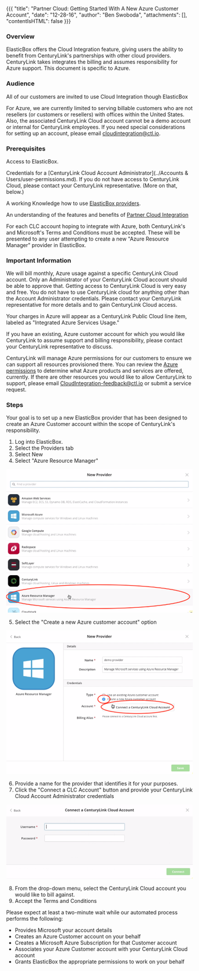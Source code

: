 {{{
  "title": "Partner Cloud: Getting Started With A New Azure Customer Account",
  "date": "12-28-16",
  "author": "Ben Swoboda",
  "attachments": [],
  "contentIsHTML": false
}}}

### Overview

ElasticBox offers the Cloud Integration feature, giving users the ability to benefit from CenturyLink's partnerships with other cloud providers. CenturyLink takes integrates the billing  and assumes responsibility for Azure support. This document is specific to Azure.

### Audience

All of our customers are invited to use Cloud Integration though ElasticBox

For Azure, we are currently limited to serving billable customers who are not resellers (or customers or resellers) with offices within the United States. Also, the associated CenturyLink Cloud account cannot be a demo account or internal for CenturyLink employees. If you need special considerations for setting up an account, please email cloudintegration@ctl.io.

### Prerequisites

Access to ElasticBox.

Credentials for a [CenturyLink Cloud Account Administrator](../Accounts & Users/user-permissions.md). If you do not have access to CenturyLink Cloud, please contact your CenturyLink representative. (More on that, below.)

A working Knowledge how to use [ElasticBox providers](https://elasticbox.com/documentation/core-concepts/providers/).

An understanding of the features and benefits of [Partner Cloud Integration](./partner-cloud-integration.md)

For each CLC account hoping to integrate with Azure, both CenturyLink's and Microsoft's Terms and Conditions must be accepted. These will be presented to any user attempting to create a new "Azure Resource Manager" provider in ElasticBox.


### Important Information

We will bill monthly, Azure usage against a specific CenturyLink Cloud account. Only an Administrator of your CenturyLink Cloud account should be able to approve that. Getting access to CenturyLink Cloud is very easy and free. You do not have to use CenturyLink cloud for anything other than the Account Administrator credentials. Please contact your CenturyLink representative for more details and to gain CenturyLink Cloud access.

Your charges in Azure will appear as a CenturyLink Public Cloud line item, labeled as "Integrated Azure Services Usage."

If you have an existing, Azure customer account for which you would like CenturyLink to assume support and billing responsibility, please contact your CenturyLink representative to discuss.

CenturyLink will manage Azure permissions for our customers to ensure we can support all resources provisioned there. You can review the [Azure permissions](./partner-cloud-integration-azure-permissions.md) to determine what Azure products and services are offered, currently. If there are other resources you would like to allow CenturyLink to support, please email CloudIntegration-feedback@ctl.io or submit a service request.


### Steps

Your goal is to set up a new ElasticBox provider that has been designed to create an Azure Customer account within the scope of CenturyLink's responsibility.

1. Log into ElasticBox.
2. Select the Providers tab
3. Select New
4. Select "Azure Resource Manager"

![Azure Resource Manager Provider](../images/ElasticBox/CINT_New_ARM1.png)

5. Select the "Create a new Azure customer account" option

![Create New Azure Account](../images/ElasticBox/CINT_New_ARM2.png)

6. Provide a name for the provider that identifies it for your purposes.
7. Click the "Connect a CLC Account" button and provide your CenturyLink Cloud Account Administrator credentials

![Create New Azure Account](../images/ElasticBox/CINT_New_ARM3.png)

8. From the drop-down menu, select the CenturyLink Cloud account you would like to bill against.
9. Accept the Terms and Conditions

Please expect at least a two-minute wait while our automated process performs the following:

* Provides Microsoft your account details
* Creates an Azure Customer account on your behalf
* Creates a Microsoft Azure Subscription for that Customer account
* Associates your Azure Customer account with your CenturyLink Cloud account
* Grants ElasticBox the appropriate permissions to work on your behalf
